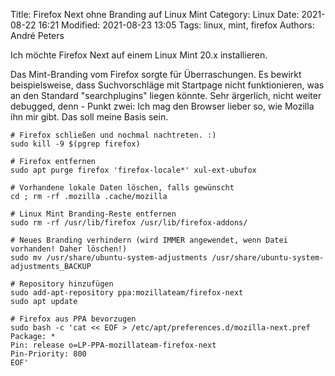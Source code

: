 Title: Firefox Next ohne Branding auf Linux Mint
Category: Linux
Date: 2021-08-22 16:21
Modified: 2021-08-23 13:05
Tags: linux, mint, firefox
Authors: André Peters

Ich möchte Firefox Next auf einem Linux Mint 20.x installieren.

Das Mint-Branding vom Firefox sorgte für Überraschungen. Es bewirkt beispielsweise, dass Suchvorschläge mit Startpage nicht funktionieren, was an den Standard "searchplugins" liegen könnte. Sehr ärgerlich, nicht weiter debugged, denn - Punkt zwei: Ich mag den Browser lieber so, wie Mozilla ihn mir gibt. Das soll meine Basis sein.

```
# Firefox schließen und nochmal nachtreten. :)
sudo kill -9 $(pgrep firefox)

# Firefox entfernen
sudo apt purge firefox 'firefox-locale*' xul-ext-ubufox

# Vorhandene lokale Daten löschen, falls gewünscht
cd ; rm -rf .mozilla .cache/mozilla

# Linux Mint Branding-Reste entfernen
sudo rm -rf /usr/lib/firefox /usr/lib/firefox-addons/

# Neues Branding verhindern (wird IMMER angewendet, wenn Datei vorhanden! Daher löschen!)
sudo mv /usr/share/ubuntu-system-adjustments /usr/share/ubuntu-system-adjustments_BACKUP

# Repository hinzufügen
sudo add-apt-repository ppa:mozillateam/firefox-next
sudo apt update

# Firefox aus PPA bevorzugen
sudo bash -c 'cat << EOF > /etc/apt/preferences.d/mozilla-next.pref
Package: *
Pin: release o=LP-PPA-mozillateam-firefox-next
Pin-Priority: 800
EOF'
```
